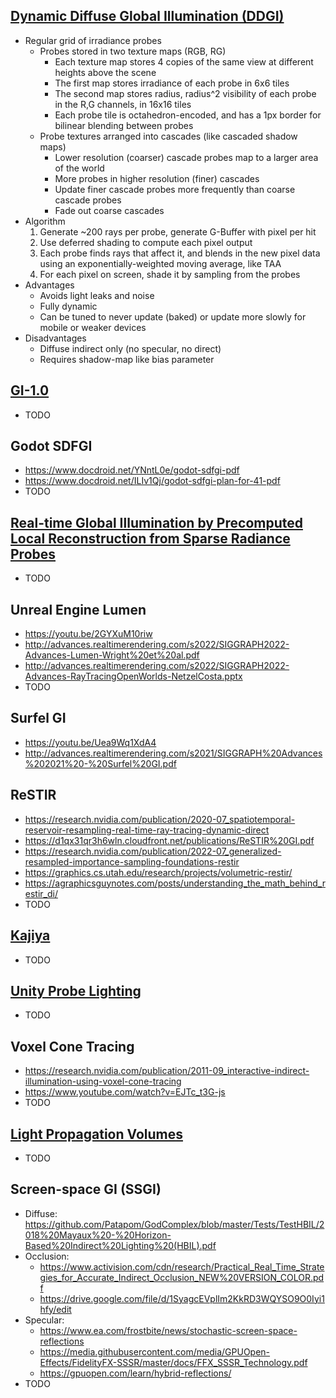 ## [Dynamic Diffuse Global Illumination (DDGI)](https://morgan3d.github.io/articles/2019-04-01-ddgi/)
* Regular grid of irradiance probes
    * Probes stored in two texture maps (RGB, RG)
        * Each texture map stores 4 copies of the same view at different heights above the scene
        * The first map stores irradiance of each probe in 6x6 tiles
        * The second map stores radius, radius^2 visibility of each probe in the R,G channels, in 16x16 tiles
        * Each probe tile is octahedron-encoded, and has a 1px border for bilinear blending between probes
    * Probe textures arranged into cascades (like cascaded shadow maps)
        * Lower resolution (coarser) cascade probes map to a larger area of the world
        * More probes in higher resolution (finer) cascades
        * Update finer cascade probes more frequently than coarse cascade probes
        * Fade out coarse cascades
* Algorithm
    1. Generate ~200 rays per probe, generate G-Buffer with pixel per hit
    2. Use deferred shading to compute each pixel output
    3. Each probe finds rays that affect it, and blends in the new pixel data using an exponentially-weighted moving average, like TAA
    4. For each pixel on screen, shade it by sampling from the probes
* Advantages
    * Avoids light leaks and noise
    * Fully dynamic
    * Can be tuned to never update (baked) or update more slowly for mobile or weaker devices
* Disadvantages
    * Diffuse indirect only (no specular, no direct)
    * Requires shadow-map like bias parameter

## [GI-1.0](https://gpuopen.com/download/publications/GPUOpen2022_GI1_0.pdf)
* TODO

## Godot SDFGI
* https://www.docdroid.net/YNntL0e/godot-sdfgi-pdf
* https://www.docdroid.net/ILIv1Qj/godot-sdfgi-plan-for-41-pdf
* TODO

## [Real-time Global Illumination by Precomputed Local Reconstruction from Sparse Radiance Probes](https://arisilvennoinen.github.io/Projects/RTGI/index.html)
* TODO

## Unreal Engine Lumen
* https://youtu.be/2GYXuM10riw
* http://advances.realtimerendering.com/s2022/SIGGRAPH2022-Advances-Lumen-Wright%20et%20al.pdf
* http://advances.realtimerendering.com/s2022/SIGGRAPH2022-Advances-RayTracingOpenWorlds-NetzelCosta.pptx
* TODO

## Surfel GI
* https://youtu.be/Uea9Wq1XdA4
* http://advances.realtimerendering.com/s2021/SIGGRAPH%20Advances%202021%20-%20Surfel%20GI.pdf

## ReSTIR
* https://research.nvidia.com/publication/2020-07_spatiotemporal-reservoir-resampling-real-time-ray-tracing-dynamic-direct
* https://d1qx31qr3h6wln.cloudfront.net/publications/ReSTIR%20GI.pdf
* https://research.nvidia.com/publication/2022-07_generalized-resampled-importance-sampling-foundations-restir
* https://graphics.cs.utah.edu/research/projects/volumetric-restir/
* https://agraphicsguynotes.com/posts/understanding_the_math_behind_restir_di/
* TODO

## [Kajiya](https://github.com/EmbarkStudios/kajiya/blob/main/docs/gi-overview.md)
* TODO

## [Unity Probe Lighting](http://advances.realtimerendering.com/s2022/SIGGRAPH2022-Advances-Enemies-Ciardi%20et%20al.pdf)
* TODO

## Voxel Cone Tracing
* https://research.nvidia.com/publication/2011-09_interactive-indirect-illumination-using-voxel-cone-tracing
* https://www.youtube.com/watch?v=EJTc_t3G-js
* TODO

## [Light Propagation Volumes](https://www.advances.realtimerendering.com/s2009/Light_Propagation_Volumes.pdf)
* TODO

## Screen-space GI (SSGI)
* Diffuse: https://github.com/Patapom/GodComplex/blob/master/Tests/TestHBIL/2018%20Mayaux%20-%20Horizon-Based%20Indirect%20Lighting%20(HBIL).pdf
* Occlusion:
    * https://www.activision.com/cdn/research/Practical_Real_Time_Strategies_for_Accurate_Indirect_Occlusion_NEW%20VERSION_COLOR.pdf
    * https://drive.google.com/file/d/1SyagcEVplIm2KkRD3WQYSO9O0Iyi1hfy/edit
* Specular:
    * https://www.ea.com/frostbite/news/stochastic-screen-space-reflections
    * https://media.githubusercontent.com/media/GPUOpen-Effects/FidelityFX-SSSR/master/docs/FFX_SSSR_Technology.pdf
    * https://gpuopen.com/learn/hybrid-reflections/
* TODO
